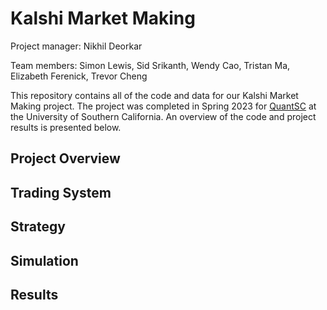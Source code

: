 
# Kalshi Market Making

Project manager: Nikhil Deorkar

Team members: Simon Lewis, Sid Srikanth, Wendy Cao, Tristan Ma, Elizabeth Ferenick, Trevor Cheng

This repository contains all of the code and data for our Kalshi Market Making project. The project was completed in Spring 2023 for [QuantSC](https://quantsc.org/) at the University of Southern California. An overview of the code and project results is presented below. 

## Project Overview

## Trading System

## Strategy

## Simulation

## Results